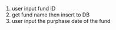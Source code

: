 1. user input fund ID
2. get fund name then insert to DB
3. user input the purphase date of the fund